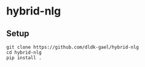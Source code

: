 # hybrid-nlg

## Setup

```
git clone https://github.com/dldk-gael/hybrid-nlg
cd hybrid-nlg
pip install .
```
